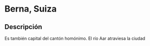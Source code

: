 # Berna, Suiza

## Descripción
Es también capital del cantón homónimo. El río Aar atraviesa la ciudad